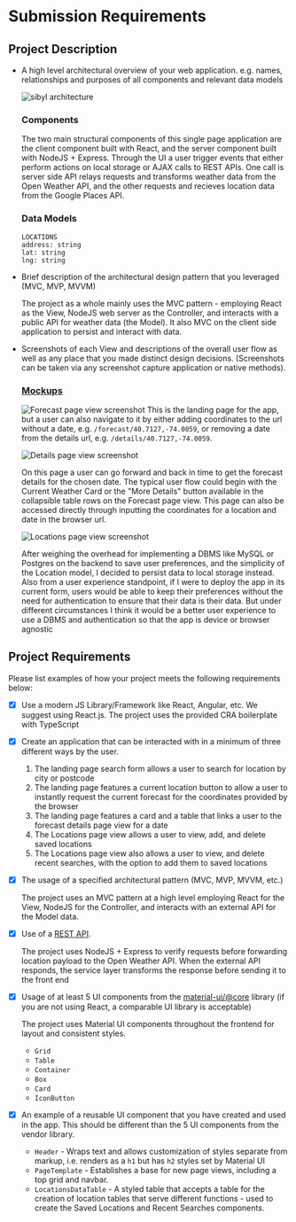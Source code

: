 # Submission Requirements

## Project Description

- A high level architectural overview of your web application. e.g. names, relationships and purposes of all components and relevant data models

  ![sibyl architecture](https://gdurl.com/JdaT)

  ### Components

  The two main structural components of this single page application are the client component built with React, and the server component built with NodeJS + Express. Through the UI a user trigger events that either perform actions on local storage or AJAX calls to REST APIs. One call is server side API relays requests and transforms weather data from the Open Weather API, and the other requests and recieves location data from the Google Places API.

  ### Data Models

  ```
  LOCATIONS
  address: string
  lat: string
  lng: string
  ```

- Brief description of the architectural design pattern that you leveraged (MVC, MVP, MVVM)

  The project as a whole mainly uses the MVC pattern - employing React as the View, NodeJS web server as the Controller, and interacts with a public API for weather data (the Model). It also MVC on the client side application to persist and interact with data.

- Screenshots of each View and descriptions of the overall user flow as well as any place that you made distinct design decisions. (Screenshots can be taken via any screenshot capture application or native methods).

  ### [Mockups](https://balsamiq.cloud/s2zagq3/pbit2b1)

  ![Forecast page view screenshot](https://gdurl.com/Qshz)
  This is the landing page for the app, but a user can also navigate to it by either adding coordinates to the url without a date, e.g. `/forecast/40.7127,-74.0059`, or removing a date from the details url, e.g. `/details/40.7127,-74.0059`.

  ![Details page view screenshot](https://gdurl.com/Ci12)

  On this page a user can go forward and back in time to get the forecast details for the chosen date. The typical user flow could begin with the Current Weather Card or the "More Details" button available in the collapsible table rows on the Forecast page view. This page can also be accessed directly through inputting the coordinates for a location and date in the browser url.

  ![Locations page view screenshot](https://gdurl.com/ScU0)

  After weighing the overhead for implementing a DBMS like MySQL or Postgres on the backend to save user preferences, and the simplicity of the Location model, I decided to persist data to local storage instead. Also from a user experience standpoint, if I were to deploy the app in its current form, users would be able to keep their preferences without the need for authentication to ensure that their data is their data. But under different circumstances I think it would be a better user experience to use a DBMS and authentication so that the app is device or browser agnostic

## Project Requirements

Please list examples of how your project meets the following requirements below:

- [x] Use a modern JS Library/Framework like React, Angular, etc. We suggest using React.js.
      The project uses the provided CRA boilerplate with TypeScript
- [x] Create an application that can be interacted with in a minimum of three different ways by the user.

  1. The landing page search form allows a user to search for location by city or postcode
  2. The landing page features a current location button to allow a user to instantly request the current forecast for the coordinates provided by the browser
  3. The landing page features a card and a table that links a user to the forecast details page view for a date
  4. The Locations page view allows a user to view, add, and delete saved locations
  5. The Locations page view also allows a user to view, and delete recent searches, with the option to add them to saved locations

- [x] The usage of a specified architectural pattern (MVC, MVP, MVVM, etc.)

  The project uses an MVC pattern at a high level employing React for the View, NodeJS for the Controller, and interacts with an external API for the Model data.

- [x] Use of a [REST API](https://medium.com/@arteko/the-best-way-to-use-rest-apis-in-swift-95e10696c980).

  The project uses NodeJS + Express to verify requests before forwarding location payload to the Open Weather API. When the external API responds, the service layer transforms the response before sending it to the front end

- [x] Usage of at least 5 UI components from the [material-ui/@core](https://material-ui.com/) library (if you are not using React, a comparable UI library is acceptable)

  The project uses Material UI components throughout the frontend for layout and consistent styles.

  - `Grid`
  - `Table`
  - `Container`
  - `Box`
  - `Card`
  - `IconButton`

- [x] An example of a reusable UI component that you have created and used in the app. This should be different than the 5 UI components from the vendor library.
  - `Header` - Wraps text and allows customization of styles separate from markup, i.e. renders as a `h1` but has `h2` styles set by Material UI
  - `PageTemplate` - Establishes a base for new page views, including a top grid and navbar.
  - `LocationsDataTable` - A styled table that accepts a table for the creation of location tables that serve different functions - used to create the Saved Locations and Recent Searches components.
